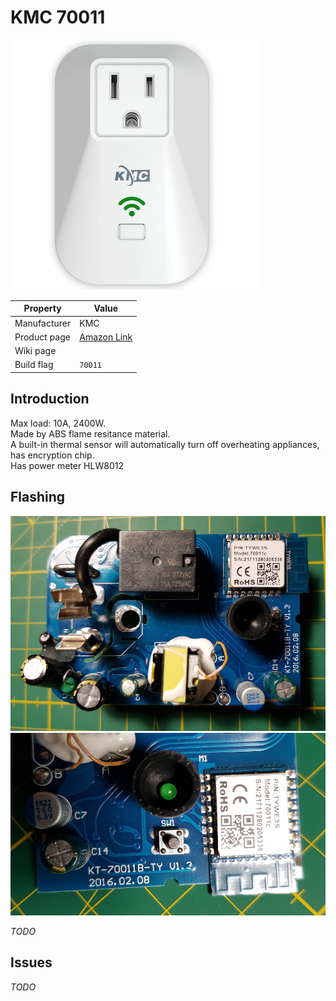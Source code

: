 # KMC 70011

![KMC 70011](images/devices/kmc-70011.jpg)

|Property|Value|
|---|---|
|Manufacturer|KMC|
|Product page|[Amazon Link](https://www.amazon.com/gp/product/B07313TH7B/ref=oh_aui_detailpage_o05_s00?ie=UTF8&psc=1)|
|Wiki page||
|Build flag|`70011`|

## Introduction

Max load: 10A, 2400W.<br>
Made by ABS flame resitance material.<br>
A built-in thermal sensor will automatically turn off overheating appliances, has encryption chip.<br>
Has power meter HLW8012

## Flashing

![KMC 70011 board](images/flashing/kmc-70011-flash1.jpg)
![KMC 70011 board](images/flashing/kmc-70011-flash2.jpg)

*TODO*

## Issues

*TODO*